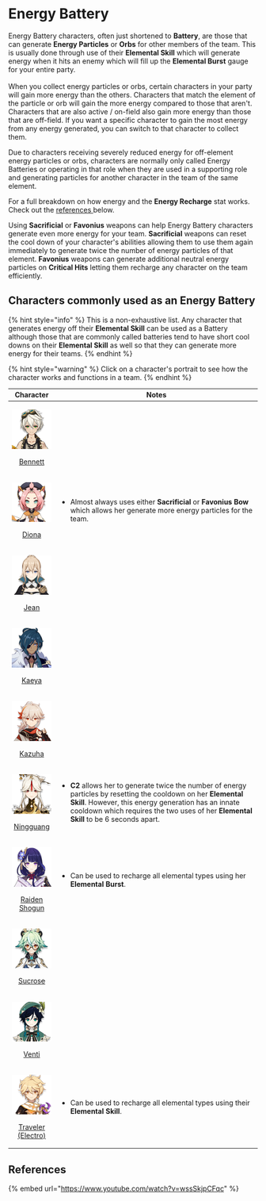 # Energy Battery

Energy Battery characters, often just shortened to **Battery**, are those that can generate **Energy Particles** or **Orbs** for other members of the team. This is usually done through use of their **Elemental Skill** which will generate energy when it hits an enemy which will fill up the **Elemental Burst** gauge for your entire party.\
\
When you collect energy particles or orbs, certain characters in your party will gain more energy than the others. Characters that match the element of the particle or orb will gain the more energy compared to those that aren't. Characters that are also active / on-field also gain more energy than those that are off-field. If you want a specific character to gain the most energy from any energy generated, you can switch to that character to collect them.

Due to characters receiving severely reduced energy for off-element energy particles or orbs, characters are normally only called Energy Batteries or operating in that role when they are used in a supporting role and generating particles for another character in the team of the same element.

For a full breakdown on how energy and the **Energy Recharge** stat works. Check out the [references ](energy-battery.md#references)below.

Using **Sacrificial** or **Favonius** weapons can help Energy Battery characters generate even more energy for your team. **Sacrificial** weapons can reset the cool down of your character's abilities allowing them to use them again immediately to generate twice the number of energy particles of that element. **Favonius** weapons can generate additional neutral energy particles on **Critical Hits** letting them recharge any character on the team efficiently.

## Characters commonly used as an Energy Battery

{% hint style="info" %}
This is a non-exhaustive list. Any character that generates energy off their **Elemental Skill** can be used as a Battery although those that are commonly called batteries tend to have short cool downs on their **Elemental Skill** as well so that they can generate more energy for their teams.
{% endhint %}

{% hint style="warning" %}
Click on a character's portrait to see how the character works and functions in a team.
{% endhint %}

|                                                                               Character                                                                              | Notes                                                                                                                                                                                                                                                                                                                  |
| :------------------------------------------------------------------------------------------------------------------------------------------------------------------: | ---------------------------------------------------------------------------------------------------------------------------------------------------------------------------------------------------------------------------------------------------------------------------------------------------------------------- |
|                <p><img src="../../.gitbook/assets/UI_AvatarIcon_Bennett.png" alt=""></p><p><a href="../../characters/pyro/bennett.md">Bennett</a></p>                |                                                                                                                                                                                                                                                                                                                        |
|                   <p><img src="../../.gitbook/assets/UI_AvatarIcon_Diona.png" alt=""></p><p><a href="../../characters/cryo/diona.md">Diona</a></p>                   | <ul><li>Almost always uses either <strong>Sacrificial</strong> or <strong>Favonius Bow</strong> which allows her generate more energy particles for the team.</li></ul>                                                                                                                                                |
|                    <p><img src="../../.gitbook/assets/UI_AvatarIcon_Jean.png" alt=""></p><p><a href="../../characters/anemo/jean.md">Jean</a></p>                    |                                                                                                                                                                                                                                                                                                                        |
|                   <p><img src="../../.gitbook/assets/UI_AvatarIcon_Kaeya.png" alt=""></p><p><a href="../../characters/cryo/kaeya.md">Kaeya</a></p>                   |                                                                                                                                                                                                                                                                                                                        |
|                 <p><img src="../../.gitbook/assets/UI_AvatarIcon_Kazuha.png" alt=""></p><p><a href="../../characters/anemo/kazuha.md">Kazuha</a></p>                 |                                                                                                                                                                                                                                                                                                                        |
|              <p><img src="../../.gitbook/assets/UI_AvatarIcon_Ningguang.png" alt=""></p><p><a href="../../characters/geo/ningguang.md">Ningguang</a></p>             | <ul><li><strong>C2</strong> allows her to generate twice the number of energy particles by resetting the cooldown on her <strong>Elemental Skill</strong>. However, this energy generation has an innate cooldown which requires the two uses of her <strong>Elemental Skill</strong> to be 6 seconds apart.</li></ul> |
|         <p><img src="../../.gitbook/assets/UI_AvatarIcon_Shougun.png" alt=""></p><p><a href="../../characters/electro/raiden-shogun.md">Raiden Shogun</a></p>        | <ul><li>Can be used to recharge all elemental types using her <strong>Elemental Burst</strong>.</li></ul>                                                                                                                                                                                                              |
|          <p><img src="../../.gitbook/assets/UI_AvatarIcon_Sucrose.png" alt=""></p><p><a href="../../characters/anemo/sucrose.md">Sucros<del>e</del></a></p>          |                                                                                                                                                                                                                                                                                                                        |
|                   <p><img src="../../.gitbook/assets/UI_AvatarIcon_Venti.png" alt=""></p><p><a href="../../characters/anemo/venti.md">Venti</a></p>                  |                                                                                                                                                                                                                                                                                                                        |
| <p><img src="../../.gitbook/assets/ui_avataricon_aether_electro.png" alt=""></p><p><a href="../../characters/electro/traveler-electro.md">Traveler (Electro)</a></p> | <ul><li>Can be used to recharge all elemental types using their <strong>Elemental Skill</strong>.</li></ul>                                                                                                                                                                                                            |

## References

{% embed url="https://www.youtube.com/watch?v=wssSkjpCFqc" %}
